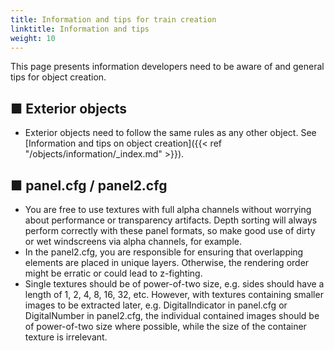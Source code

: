 ```yaml
---
title: Information and tips for train creation
linktitle: Information and tips
weight: 10
---
```

This page presents information developers need to be aware of and general tips for object creation.

## ■ Exterior objects

- Exterior objects need to follow the same rules as any other object. See [Information and tips on object creation]({{< ref "/objects/information/_index.md" >}}).



## ■ panel.cfg / panel2.cfg

- You are free to use textures with full alpha channels without worrying about performance or transparency artifacts. Depth sorting will always perform correctly with these panel formats, so make good use of dirty or wet windscreens via alpha channels, for example.
- In the panel2.cfg, you are responsible for ensuring that overlapping elements are placed in unique layers. Otherwise, the rendering order might be erratic or could lead to z-fighting.
- Single textures should be of power-of-two size, e.g. sides should have a length of 1, 2, 4, 8, 16, 32, etc. However, with textures containing smaller images to be extracted later, e.g. DigitalIndicator in panel.cfg or DigitalNumber in panel2.cfg, the individual contained images should be of power-of-two size where possible, while the size of the container texture is irrelevant.